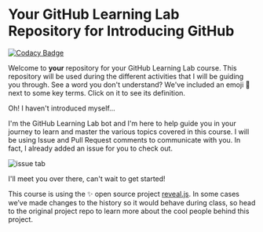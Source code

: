 # Your GitHub Learning Lab Repository for Introducing GitHub

[![Codacy Badge](https://api.codacy.com/project/badge/Grade/e91b0364c5744dfbb207d9d408786636)](https://app.codacy.com/manual/k51ismyhome/master?utm_source=github.com&utm_medium=referral&utm_content=k51iswhereiam/master&utm_campaign=Badge_Grade_Dashboard)

Welcome to **your** repository for your GitHub Learning Lab course. This repository will be used during the different activities that I will be guiding you through. See a word you don't understand? We've included an emoji 📖 next to some key terms. Click on it to see its definition.

Oh! I haven't introduced myself...

I'm the GitHub Learning Lab bot and I'm here to help guide you in your journey to learn and master the various topics covered in this course. I will be using Issue and Pull Request comments to communicate with you. In fact, I already added an issue for you to check out.

![issue tab](https://lab.github.com/public/images/issue_tab.png)

I'll meet you over there, can't wait to get started!

This course is using the :sparkles: open source project [reveal.js](https://github.com/hakimel/reveal.js/). In some cases we’ve made changes to the history so it would behave during class, so head to the original project repo to learn more about the cool people behind this project.
